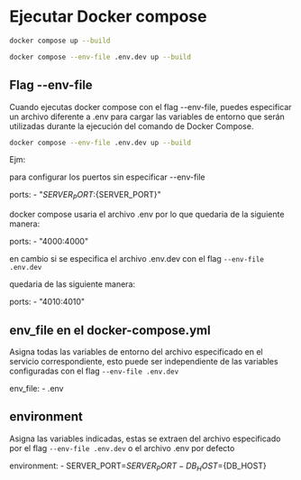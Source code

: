 # Ejecutar Docker compose

```bash
docker compose up --build
```

```bash
docker compose --env-file .env.dev up --build
```

## Flag --env-file

Cuando ejecutas docker compose con el flag --env-file, puedes especificar un archivo diferente a .env para cargar las variables de entorno que serán utilizadas durante la ejecución del comando de Docker Compose.

```bash
docker compose --env-file .env.dev up --build
```

Ejm:

para configurar los puertos sin especificar --env-file

ports:
      - "${SERVER_PORT}:${SERVER_PORT}"

docker compose usaria el archivo .env por lo que quedaria de la siguiente manera:

ports:
      - "4000:4000"

en cambio si se especifica el archivo .env.dev con el flag ``` --env-file .env.dev ``` 

quedaria de las siguiente manera:

ports:
      - "4010:4010"


## env_file en el docker-compose.yml

Asigna todas las variables de entorno del archivo especificado en el servicio correspondiente, esto puede ser independiente de las variables configuradas con el flag ``` --env-file .env.dev ``` 

env_file:
      - .env

## environment

Asigna las variables indicadas, estas se extraen del archivo especificado por el flag ``` --env-file .env.dev ``` o el archivo .env por defecto

environment:
      - SERVER_PORT=${SERVER_PORT}
      - DB_HOST=${DB_HOST}
